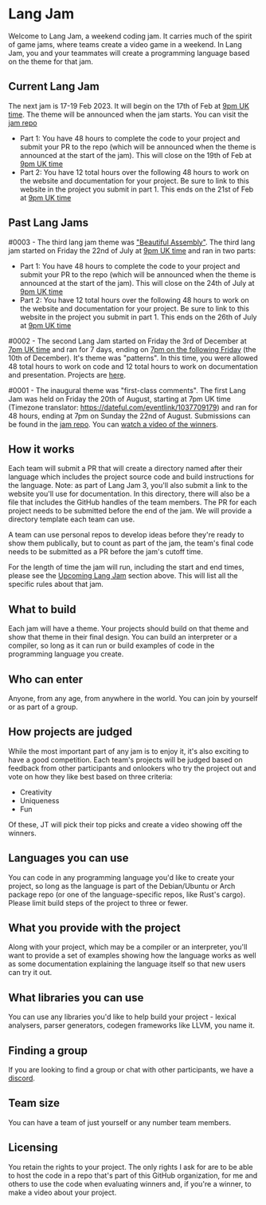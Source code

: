 # Lang Jam

Welcome to Lang Jam, a weekend coding jam. It carries much of the spirit of game jams, where teams create a video game in a weekend. In Lang Jam, you and your teammates will create a programming language based on the theme for that jam.

## Current Lang Jam

The next jam is 17-19 Feb 2023. It will begin on the 17th of Feb at [9pm UK time](https://everytimezone.com/?t=63eec380,4ec). The theme will be announced when the jam starts. You can visit the [jam repo](https://github.com/langjam/jam0004)

* Part 1: You have 48 hours to complete the code to your project and submit your PR to the repo (which will be announced when the theme is announced at the start of the jam). This will close on the 19th of Feb at [9pm UK time](https://everytimezone.com/?t=63f01500,a8c)
* Part 2: You have 12 total hours over the following 48 hours to work on the website and documentation for your project. Be sure to link to this website in the project you submit in part 1. This ends on the 21st of Feb at [9pm UK time](https://everytimezone.com/?t=63f2b800,a8c)

## Past Lang Jams

#0003 - The third lang jam theme was ["Beautiful Assembly"](https://github.com/langjam/jam0003). The third lang jam started on Friday the 22nd of July at [9pm UK time](https://everytimezone.com/?t=62d9e880,4b0) and ran in two parts:

* Part 1: You have 48 hours to complete the code to your project and submit your PR to the repo (which will be announced when the theme is announced at the start of the jam). This will close on the 24th of July at [9pm UK time](https://everytimezone.com/?t=62dc8b80,4b0)
* Part 2: You have 12 total hours over the following 48 hours to work on the website and documentation for your project. Be sure to link to this website in the project you submit in part 1. This ends on the 26th of July at [9pm UK time](https://everytimezone.com/?t=62dddd00,a50)


#0002 - The second Lang Jam started on Friday the 3rd of December at [7pm UK time](https://everytimezone.com/?t=61a95e00,474) and ran for 7 days, ending on [7pm on the following Friday](https://everytimezone.com/?t=61b29880,474) (the 10th of December). It's theme was "patterns". In this time, you were allowed 48 total hours to work on code and 12 total hours to work on documentation and presentation. Projects are [here](https://github.com/langjam/jam0002).

#0001 - The inaugural theme was "first-class comments". The first Lang Jam was held on Friday the 20th of August, starting at 7pm UK time (Timezone translator: https://dateful.com/eventlink/1037709179) and ran for 48 hours, ending at 7pm on Sunday the 22nd of August. Submissions can be found in the [jam repo](https://github.com/langjam/jam0001). You can [watch a video of the winners](https://www.youtube.com/watch?v=j7VAw8UfMeA).

## How it works

Each team will submit a PR that will create a directory named after their language which includes the project source code and build instructions for the language. Note: as part of Lang Jam 3, you'll also submit a link to the website you'll use for documentation. In this directory, there will also be a file that includes the GitHub handles of the team members. The PR for each project needs to be submitted before the end of the jam. We will provide a directory template each team can use.

A team can use personal repos to develop ideas before they're ready to show them publically, but to count as part of the jam, the team's final code needs to be submitted as a PR before the jam's cutoff time.

For the length of time the jam will run, including the start and end times, please see the [Upcoming Lang Jam](#upcoming-lang-jam) section above. This will list all the specific rules about that jam.

## What to build

Each jam will have a theme. Your projects should build on that theme and show that theme in their final design. You can build an interpreter or a compiler, so long as it can run or build examples of code in the programming language you create.

## Who can enter

Anyone, from any age, from anywhere in the world. You can join by yourself or as part of a group.

## How projects are judged

While the most important part of any jam is to enjoy it, it's also exciting to have a good competition. Each team's projects will be judged based on feedback from other participants and onlookers who try the project out and vote on how they like best based on three criteria:

* Creativity
* Uniqueness
* Fun

Of these, JT will pick their top picks and create a video showing off the winners.

## Languages you can use

You can code in any programming language you'd like to create your project, so long as the language is part of the Debian/Ubuntu or Arch package repo (or one of the language-specific repos, like Rust's cargo). Please limit build steps of the project to three or fewer.

## What you provide with the project

Along with your project, which may be a compiler or an interpreter, you'll want to provide a set of examples showing how the language works as well as some documentation explaining the language itself so that new users can try it out.

## What libraries you can use

You can use any libraries you'd like to help build your project - lexical analysers, parser generators, codegen frameworks like LLVM, you name it.

## Finding a group

If you are looking to find a group or chat with other participants, we have a [discord](https://discord.gg/Stt48NYNbN).

## Team size

You can have a team of just yourself or any number team members.

## Licensing

You retain the rights to your project. The only rights I ask for are to be able to host the code in a repo that's part of this GitHub organization, for me and others to use the code when evaluating winners and, if you're a winner, to make a video about your project.
